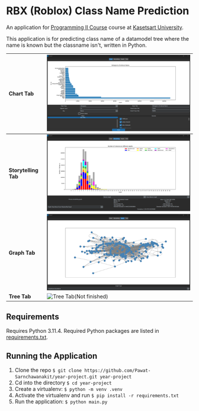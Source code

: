 # RBX (Roblox) Class Name Prediction

An application for [Programming II Course](https://classroom.google.com/c/NjUwOTIwOTEzNDgz) course at [Kasetsart University](https://ku.ac.th).

This application is for predicting class name of a datamodel tree where the name is known but the classname isn't, written in Python.

| **Chart Tab**    | ![Chart Tab](./screenshots/chart.png)  |
|:-----------------|:---------------------|
| **Storytelling Tab**  | ![Storytelling Tab](./screenshots/story.png) |
| **Graph Tab**  | ![Graph Tab](./screenshots/graph.png) |
| **Tree Tab**  | ![Tree Tab(Not finished)](/dev/null) |

## Requirements

Requires Python 3.11.4.  Required Python packages are listed in [requirements.txt](./requirements.txt). 


## Running the Application

1. Clone the repo `$ git clone https://github.com/Pawat-Sarnchawanakit/year-project.git year-project`  
2. Cd into the directory `$ cd year-project`  
3. Create a virtualenv: `$ python -m venv .venv`  
4. Activate the virtualenv and run `$ pip install -r requirements.txt`  
5. Run the application: `$ python main.py`  